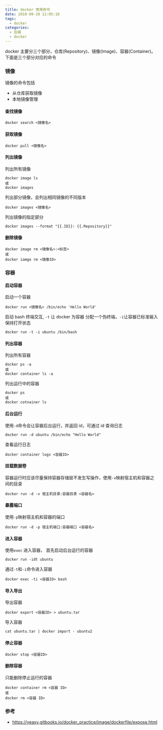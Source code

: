 ```yaml
---
title: docker 常用命令
date: 2018-09-20 12:05:18
tags:
  - docker
categories:
  - 后端
  - docker
---
```


docker 主要分三个部分，仓库(Repository)、镜像(Image)、容器(Container)。下面是三个部分对应的命令

### 镜像

镜像的命令包括

- 从仓库获取镜像
- 本地镜像管理

#### 查找镜像

```
docker search <镜像名>
```

#### 获取镜像

```
docker pull <镜像名>
```

#### 列出镜像

列出所有镜像

```
docker image ls
或
docker images
```

<!--more-->

列出部分镜像，会列出相同镜像的不同版本

```
docker images <镜像名>
```

列出镜像的指定部分

```
docker images --format "{{.ID}}: {{.Repository}}"
```

#### 删除镜像

```
docker image rm <镜像名>:<标签>
或
docker iamge rm <镜像ID>
```

### 容器

#### 启动容器

启动一个容器

```
docker run <镜像名> /bin/echo 'Hello World'
```

启动 bash 终端交互, `-t` 让 docker 为容器 分配一个伪终端，`-i`让容器已标准输入保持打开状态

```
docker run -t -i ubuntu /bin/bash
```

#### 列出容器

列出所有容器

```
docker ps -a
或
docker container ls -a
```

列出运行中的容器

```
docker ps
或
docker cotnainer ls
```

#### 后台运行

使用`-d`命令会让容器后台运行，并返回 id，可通过 id 查询日志

```
docker run -d ubuntu /bin/echo "Hello World"
```

查看运行日志

```
docker container logs <容器ID>
```

#### 挂载数据卷

容器运行时应该尽量保持容器存储层不发生写操作，使用`-v`映射宿主机和容器之间的目录

```
docker run -d -v 宿主机目录:容器目录 <容器名>
```

#### 暴露端口

使用`-p`映射宿主机和容器的端口

```
docker run -d -p 宿主机端口:容器端口 <容器名>
```

#### 进入容器

使用`exec` 进入容器， 首先启动后台运行的容器

```
docker run -idt ubuntu
```

通过`-t`和`-i`命令进入容器

```
docker exec -ti <容器ID> bash
```

#### 导入导出

导出容器

```
docker export <容器ID> > ubuntu.tar
```

导入容器

```
cat ubuntu.tar | docker import - ubuntu2
```

#### 停止容器

```
docker stop <容器ID>
```

#### 删除容器

只能删除停止运行的容器

```
docker container rm <容器 ID>
或
docker rm <容器 ID>
```

### 参考

- https://yeasy.gitbooks.io/docker_practice/image/dockerfile/expose.html

